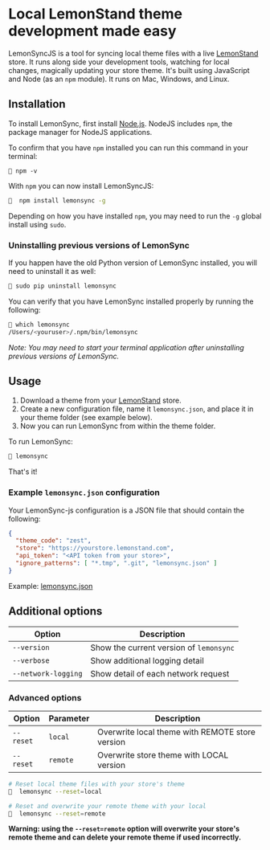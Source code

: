 # Local LemonStand theme development made easy


LemonSyncJS is a tool for syncing local theme files with a live [LemonStand](https://lemonstand.com/) store. It runs along side your development tools, watching for local changes, magically updating your store theme. It's built using JavaScript and Node (as an `npm` module). It runs on Mac, Windows, and Linux.

## Installation

To install LemonSync, first install [Node.js](https://nodejs.org/en/). NodeJS includes `npm`, the package manager for NodeJS applications.

To confirm that you have `npm` installed you can run this command in your terminal:

```
🍋 npm -v
```

With `npm` you can now install LemonSyncJS:

```bash
🍋  npm install lemonsync -g
```

Depending on how you have installed `npm`, you may need to run the `-g` global install using `sudo`.

### Uninstalling previous versions of LemonSync

If you happen have the old Python version of LemonSync installed, you will need to uninstall it as well:

```bash
🍋 sudo pip uninstall lemonsync
```

You can verify that you have LemonSync installed properly by running the following:

```bash
🍋 which lemonsync
/Users/<youruser>/.npm/bin/lemonsync
```

_Note: You may need to start your terminal application after uninstalling previous versions of LemonSync._


## Usage

1. Download a theme from your [LemonStand](https://lemonstand.com/) store.
2. Create a new configuration file, name it `lemonsync.json`, and place it in your theme folder (see example below).
3. Now you can run LemonSync from within the theme folder.

To run LemonSync:

```bash
🍋 lemonsync
```

That's it!


### Example `lemonsync.json` configuration

Your LemonSync-js configuration is a JSON file that should contain the following:

```json
{
  "theme_code": "zest",
  "store": "https://yourstore.lemonstand.com",
  "api_token": "<API token from your store>",
  "ignore_patterns": [ "*.tmp", ".git", "lemonsync.json" ]
}
```

Example: [lemonsync.json](https://raw.githubusercontent.com/tomcornall/lemonsync-js/master/lemonsync.json)


## Additional options

| Option      | Description |
| ----------- | ----------- |
| `--version` | Show the current version of `lemonsync` |
| `--verbose` | Show additional logging detail |
| `--network-logging` | Show detail of each network request |


### Advanced options

| Option      | Parameter   | Description |
| ----------- | ----------- | ----------- |
| `--reset` | `local` | Overwrite local theme with REMOTE store version |
| `--reset` | `remote` | Overwrite store theme with LOCAL version |

```bash
# Reset local theme files with your store's theme
🍋  lemonsync --reset=local

# Reset and overwrite your remote theme with your local
🍋  lemonsync --reset=remote
```

**Warning: using the `--reset=remote` option will overwrite your store's remote theme and can delete your remote theme if used incorrectly.**



